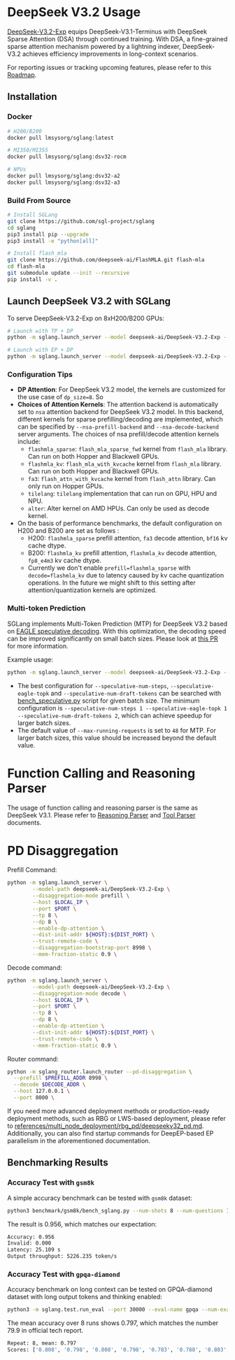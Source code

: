 # DeepSeek V3.2 Usage

[DeepSeek-V3.2-Exp](https://huggingface.co/deepseek-ai/DeepSeek-V3.2-Exp) equips DeepSeek-V3.1-Terminus with DeepSeek Sparse Attention (DSA) through continued training. With DSA, a fine-grained sparse attention mechanism powered by a lightning indexer, DeepSeek-V3.2 achieves efficiency improvements in long-context scenarios.

For reporting issues or tracking upcoming features, please refer to this [Roadmap](https://github.com/sgl-project/sglang/issues/11060).

## Installation

### Docker

```bash
# H200/B200
docker pull lmsysorg/sglang:latest

# MI350/MI355
docker pull lmsysorg/sglang:dsv32-rocm

# NPUs
docker pull lmsysorg/sglang:dsv32-a2
docker pull lmsysorg/sglang:dsv32-a3
```

### Build From Source

```bash
# Install SGLang
git clone https://github.com/sgl-project/sglang
cd sglang
pip3 install pip --upgrade
pip3 install -e "python[all]"

# Install flash_mla
git clone https://github.com/deepseek-ai/FlashMLA.git flash-mla
cd flash-mla
git submodule update --init --recursive
pip install -v .
```
## Launch DeepSeek V3.2 with SGLang

To serve DeepSeek-V3.2-Exp on 8xH200/B200 GPUs:

```bash
# Launch with TP + DP
python -m sglang.launch_server --model deepseek-ai/DeepSeek-V3.2-Exp --tp 8 --dp 8 --enable-dp-attention

# Launch with EP + DP
python -m sglang.launch_server --model deepseek-ai/DeepSeek-V3.2-Exp --tp 8 --ep 8 --dp 8 --enable-dp-attention
```

### Configuration Tips
- **DP Attention**: For DeepSeek V3.2 model, the kernels are customized for the use case of `dp_size=8`. So
- **Choices of Attention Kernels**: The attention backend is automatically set to `nsa` attention backend for DeepSeek V3.2 model. In this backend, different kernels for sparse prefilling/decoding are implemented, which can be specified by `--nsa-prefill-backend` and `--nsa-decode-backend` server arguments. The choices of nsa prefill/decode attention kernels include:
  - `flashmla_sparse`: `flash_mla_sparse_fwd` kernel from `flash_mla` library. Can run on both Hopper and Blackwell GPUs.
  - `flashmla_kv`: `flash_mla_with_kvcache` kernel from `flash_mla` library. Can run on both Hopper and Blackwell GPUs.
  - `fa3`: `flash_attn_with_kvcache` kernel from `flash_attn` library. Can only run on Hopper GPUs.
  - `tilelang`: `tilelang` implementation that can run on GPU, HPU and NPU.
  - `alter`: Alter kernel on AMD HPUs. Can only be used as decode kernel.
- On the basis of performance benchmarks, the default configuration on H200 and B200 are set as follows :
  - H200: `flashmla_sparse` prefill attention, `fa3` decode attention, `bf16` kv cache dtype.
  - B200: `flashmla_kv` prefill attention, `flashmla_kv` decode attention, `fp8_e4m3` kv cache dtype.
  - Currently we don't enable `prefill=flashmla_sparse` with `decode=flashmla_kv` due to latency caused by kv cache quantization operations. In the future we might shift to this setting after attention/quantization kernels are optimized.

### Multi-token Prediction
SGLang implements Multi-Token Prediction (MTP) for DeepSeek V3.2 based on [EAGLE speculative decoding](https://docs.sglang.ai/advanced_features/speculative_decoding.html#EAGLE-Decoding). With this optimization, the decoding speed can be improved significantly on small batch sizes. Please look at [this PR](https://github.com/sgl-project/sglang/pull/11652) for more information.

Example usage:
```bash
python -m sglang.launch_server --model deepseek-ai/DeepSeek-V3.2-Exp --tp 8 --dp 8 --enable-dp-attention --speculative-algorithm EAGLE --speculative-num-steps 3 --speculative-eagle-topk 1 --speculative-num-draft-tokens 4
```
- The best configuration for `--speculative-num-steps`, `--speculative-eagle-topk` and `--speculative-num-draft-tokens` can be searched with [bench_speculative.py](https://github.com/sgl-project/sglang/blob/main/scripts/playground/bench_speculative.py) script for given batch size. The minimum configuration is `--speculative-num-steps 1 --speculative-eagle-topk 1 --speculative-num-draft-tokens 2`, which can achieve speedup for larger batch sizes.
- The default value of  `--max-running-requests` is set to `48` for MTP. For larger batch sizes, this value should be increased beyond the default value.


# Function Calling and Reasoning Parser
The usage of function calling and reasoning parser is the same as DeepSeek V3.1. Please refer to [Reasoning Parser](https://docs.sglang.ai/advanced_features/separate_reasoning.html) and [Tool Parser](https://docs.sglang.ai/advanced_features/tool_parser.html) documents.

# PD Disaggregation

Prefill Command:
```bash
python -m sglang.launch_server \
        --model-path deepseek-ai/DeepSeek-V3.2-Exp \
        --disaggregation-mode prefill \
        --host $LOCAL_IP \
        --port $PORT \
        --tp 8 \
        --dp 8 \
        --enable-dp-attention \
        --dist-init-addr ${HOST}:${DIST_PORT} \
        --trust-remote-code \
        --disaggregation-bootstrap-port 8998 \
        --mem-fraction-static 0.9 \
```

Decode command:
```bash
python -m sglang.launch_server \
        --model-path deepseek-ai/DeepSeek-V3.2-Exp \
        --disaggregation-mode decode \
        --host $LOCAL_IP \
        --port $PORT \
        --tp 8 \
        --dp 8 \
        --enable-dp-attention \
        --dist-init-addr ${HOST}:${DIST_PORT} \
        --trust-remote-code \
        --mem-fraction-static 0.9 \
```

Router command:
```bash
python -m sglang_router.launch_router --pd-disaggregation \
  --prefill $PREFILL_ADDR 8998 \
  --decode $DECODE_ADDR \
  --host 127.0.0.1 \
  --port 8000 \
```

If you need more advanced deployment methods or production-ready deployment methods, such as RBG or LWS-based deployment, please refer to [references/multi_node_deployment/rbg_pd/deepseekv32_pd.md](../references/multi_node_deployment/rbg_pd/deepseekv32_pd.md). Additionally, you can also find startup commands for DeepEP-based EP parallelism in the aforementioned documentation.


## Benchmarking Results

### Accuracy Test with `gsm8k`
A simple accuracy benchmark can be tested with `gsm8k` dataset:
```bash
python3 benchmark/gsm8k/bench_sglang.py --num-shots 8 --num-questions 1319 --parallel 1319
```

The result is 0.956, which matches our expectation:
```bash
Accuracy: 0.956
Invalid: 0.000
Latency: 25.109 s
Output throughput: 5226.235 token/s
```


### Accuracy Test with `gpqa-diamond`

Accuracy benchmark on long context can be tested on GPQA-diamond dataset with long output tokens and thinking enabled:
```bash
python3 -m sglang.test.run_eval --port 30000 --eval-name gpqa --num-examples 198 --max-tokens 120000 --repeat 8 --thinking-mode deepseek-v3
```

The mean accuracy over 8 runs shows 0.797, which matches the number 79.9 in official tech report.
```bash
Repeat: 8, mean: 0.797
Scores: ['0.808', '0.798', '0.808', '0.798', '0.783', '0.788', '0.803', '0.793']
```
